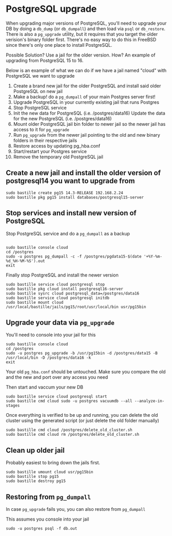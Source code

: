 # PostgreSQL upgrade
When upgrading major versions of PostgreSQL, you'll need to upgrade your DB by doing a `db_dump` (or `db_dumpall`) and then load via `psql` or `db_restore`. There is also a `pg_upgrade` utility, but it requires that you target the older verision's binary folder first. There's no easy way to do this in FreeBSD since there's only one place to install PostgreSQL.

Possible Solution? Use a jail for the older version. How? An example of upgrading from PostgreSQL 15 to 16.

Below is an example of what we can do if we have a jail named "cloud" with PostgreSQL we want to upgrade

1. Create a brand new jail for the older PostgreSQL and install said older PostgreSQL on new jail
2. Make a backup! do a `pg_dumpall` of your main Postgres server first!
3. Upgrade PostgreSQL in your currently existing jail that runs Postgres
4. Stop PostgreSQL service 
5. Init the new data for PostgreSQL (i.e. /postgres/data16)
Update the data for the new PostgreSQL (i.e. /postgres/data16)
6. Mount older PostgreSQL jail bin folder to newer jail so the newer jail has access to it for `pg_upgrade`
8. Run `pg_upgrade` from the newer jail pointing to the old and new binary folders in their respective jails
9. Restore access by updating pg_hba.conf 
10. Start/restart your Postgres service
11. Remove the temporary old PostgreSQL jail

## Create a new jail and install the older version of postgresql14 you want to upgrade from
```
sudo bastille create pg15 14.3-RELEASE 192.168.2.24
sudo bastille pkg pg15 install databases/postgresql15-server
```

## Stop services and install new version of PostgreSQL
Stop PostgreSQL service and do a `pg_dumpall` as a backup

```

sudo bastille console cloud
cd /postgres
sudo -u postgres pg_dumpall -c -f /postgres/pgdata15-$(date '+%Y-%m-%d_%H-%M-%S').out
exit
```

Finally stop PostgreSQL and install the newer version

```
sudo bastille service cloud postgresql stop
sudo bastille pkg cloud install postgresql16-server
sudo bastille sysrc cloud postgresql_data=/postgres/data16
sudo bastille service cloud postgresql initdb
sudo bastille mount cloud /usr/local/bastille/jails/pg15/root/usr/local/bin usr/pg15bin
```

## Upgrade your data via `pg_upgrade`

You'll need to console into your jail for this
```
sudo bastille console cloud
cd /postgres
sudo -u postgres pg_upgrade -b /usr/pg15bin -d /postgres/data15 -B /usr/local/bin -D /postgres/data16 -k
exit
```

Your old `pg_hba.conf` should be untouched. Make sure you compare the old and the new and port over any access you need

Then start and vaccum your new DB
```
sudo bastille service cloud postgresql start
sudo bastille cmd cloud sudo -u postgres vacuumdb --all --analyze-in-stages
```

Once everything is verified to be up and running, you can delete the old cluster using the generated script (or just delete the old folder manually)
```
sudo bastille cmd cloud /postgres/delete_old_cluster.sh
sudo bastille cmd cloud rm /postgres/delete_old_cluster.sh
```

## Clean up older jail
Probably easiest to bring down the jails first.

```
sudo bastille umount cloud usr/pg15bin
sudo bastille stop pg15
sudo bastille destroy pg15
```

## Restoring from `pg_dumpall`

In case `pg_upgrade` fails you, you can also restore from `pg_dumpall`

This assumes you console into your jail

```
sudo -u postgres psql -f db.out
```